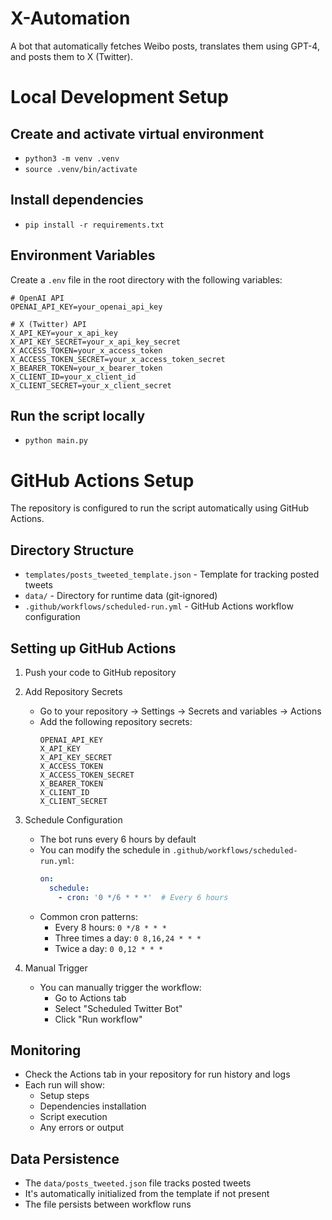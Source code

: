 # X-Automation

A bot that automatically fetches Weibo posts, translates them using GPT-4, and posts them to X (Twitter).

# Local Development Setup
## Create and activate virtual environment
- `python3 -m venv .venv`
- `source .venv/bin/activate`

## Install dependencies
- `pip install -r requirements.txt`

## Environment Variables
Create a `.env` file in the root directory with the following variables:
```
# OpenAI API
OPENAI_API_KEY=your_openai_api_key

# X (Twitter) API
X_API_KEY=your_x_api_key
X_API_KEY_SECRET=your_x_api_key_secret
X_ACCESS_TOKEN=your_x_access_token
X_ACCESS_TOKEN_SECRET=your_x_access_token_secret
X_BEARER_TOKEN=your_x_bearer_token
X_CLIENT_ID=your_x_client_id
X_CLIENT_SECRET=your_x_client_secret
```

## Run the script locally
- `python main.py`

# GitHub Actions Setup
The repository is configured to run the script automatically using GitHub Actions.

## Directory Structure
- `templates/posts_tweeted_template.json` - Template for tracking posted tweets
- `data/` - Directory for runtime data (git-ignored)
- `.github/workflows/scheduled-run.yml` - GitHub Actions workflow configuration

## Setting up GitHub Actions
1. Push your code to GitHub repository

2. Add Repository Secrets
   - Go to your repository → Settings → Secrets and variables → Actions
   - Add the following repository secrets:
     ```
     OPENAI_API_KEY
     X_API_KEY
     X_API_KEY_SECRET
     X_ACCESS_TOKEN
     X_ACCESS_TOKEN_SECRET
     X_BEARER_TOKEN
     X_CLIENT_ID
     X_CLIENT_SECRET
     ```

3. Schedule Configuration
   - The bot runs every 6 hours by default
   - You can modify the schedule in `.github/workflows/scheduled-run.yml`:
     ```yaml
     on:
       schedule:
         - cron: '0 */6 * * *'  # Every 6 hours
     ```
   - Common cron patterns:
     - Every 8 hours: `0 */8 * * *`
     - Three times a day: `0 8,16,24 * * *`
     - Twice a day: `0 0,12 * * *`

4. Manual Trigger
   - You can manually trigger the workflow:
     - Go to Actions tab
     - Select "Scheduled Twitter Bot"
     - Click "Run workflow"

## Monitoring
- Check the Actions tab in your repository for run history and logs
- Each run will show:
  - Setup steps
  - Dependencies installation
  - Script execution
  - Any errors or output

## Data Persistence
- The `data/posts_tweeted.json` file tracks posted tweets
- It's automatically initialized from the template if not present
- The file persists between workflow runs